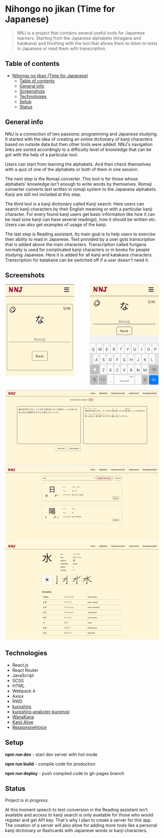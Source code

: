 # Nihongo no jikan (Time for Japanese)
> NNJ is a project that contains several useful tools for Japanese learners. Starting from the Japanese alphabets (hiragana and katakana) and finishing with the tool that allows them to listen to texts in Japanese or read them with transcription.

## Table of contents
- [Nihongo no jikan (Time for Japanese)](#nihongo-no-jikan-time-for-japanese)
  - [Table of contents](#table-of-contents)
  - [General info](#general-info)
  - [Screenshots](#screenshots)
  - [Technologies](#technologies)
  - [Setup](#setup)
  - [Status](#status)

## General info
NNJ is a connection of two passions: programming and Japanese studying. It started with the idea of creating an online dictionary of kanji characters based on outside data but then other tools were added. NNJ's navigation links are sorted accordingly to a difficulty level of knowledge that can be got with the help of a particular tool.

Users can start from learning the alphabets. And then check themselves with a quiz of one of the alphabets or both of them in one session.

The next step is the Romaji converter. This tool is for those whose alphabets' knowledge isn't enough to write words by themselves. Romaji converter converts text written in romaji system to the Japanese alphabets. Kanji are still not included at this step.

The third tool is a kanji dictionary called Kanji search. Here users can search kanji characters by their English meaning or with a particular kanji character. For every found kanji users get basic information like how it can be read (one kanji can have several readings), how it should be written etc. Users can also get examples of usage of the kanji.

The last step is Reading assistant. Its main goal is to help users to exercise their ability to read in Japanese. Text provided by a user gots transcription that is added above the main characters. Transcription called furigana normally is used for complicated kanji characters or in books for people studying Japanese. Here it is added for all kanji and katakana characters. Transcription for katakana can be switched off if a user doesn't need it.

## Screenshots


<img src="./screenshots/m.quiz-card.jpg" width="45%" align="left">
<img src="./screenshots/m.quiz-card-keyboard.jpg" width="45%" align="right">

<img src="./screenshots/break.png">
<img src="./screenshots/pc.romaji-converter.jpg">
<img src="./screenshots/pc.kanji-search.jpg">
<img src="./screenshots/pc.kanji-details.jpg">

## Technologies
* React.js
* React Router
* JavaScript
* SCSS
* HTML
* Webpack 4
* Axios
* RWD
* [kuroshiro](https://github.com/hexenq/kuroshiro)
* [kuroshiro-analyzer-kuromoji](https://github.com/hexenq/kuroshiro-analyzer-kuromoji)
* [WanaKana](https://github.com/WaniKani/WanaKana)
* [Kanji Alive](https://app.kanjialive.com/api/docs)
* [ResponsiveVoice](https://responsivevoice.org)

## Setup
**npm run dev** - start dev server with hot mode

**npm run build** - compile code for production

**npm run deploy** - push compiled code to gh-pages branch

## Status
Project is _in progress_.

At this moment speech to text conversion in the Reading assistant isn't available and access to kanji search is only available for those who would register and get API key. That's why I plan to create a server for this app. The creation of a server will also allow for adding more tools like a personal kanji dictionary or flashcards with Japanese words or kanji characters.